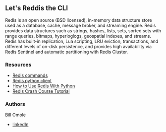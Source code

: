 ## Let's Reddis the CLI

Redis is an open source (BSD licensed), in-memory data structure store used as a database, cache, message broker, and streaming engine. Redis provides data structures such as strings, hashes, lists, sets, sorted sets with range queries, bitmaps, hyperloglogs, geospatial indexes, and streams. Redis has built-in replication, Lua scripting, LRU eviction, transactions, and different levels of on-disk persistence, and provides high availability via Redis Sentinel and automatic partitioning with Redis Cluster.

### Resources
- [Redis commands](https://redis.io/commands/)
- [Redis python client](https://redis-py.readthedocs.io/en/stable/)
- [How to Use Redis With Python](https://realpython.com/python-redis/)
- [Redis Crash Course Tutorial](https://www.youtube.com/watch?v=Hbt56gFj998)

### Authors
Bill Omole
- [linkedIn](https://www.linkedin.com/in/bill-otieno-33250b142/)

